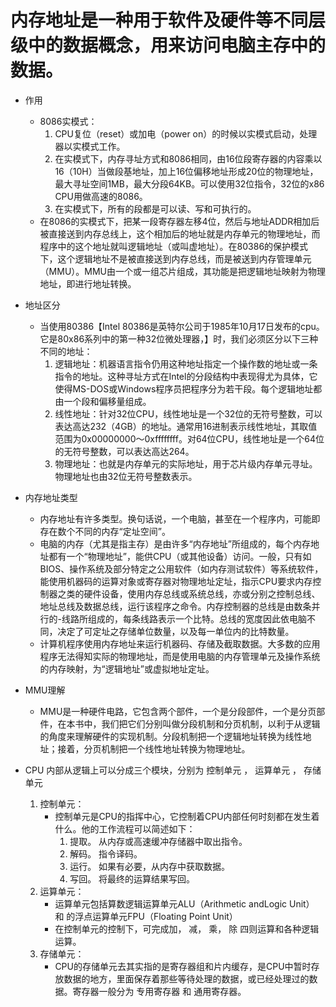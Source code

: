 <!--
 * @Author: your name
 * @Date: 2019-12-18 20:55:31
 * @LastEditTime : 2020-01-14 00:27:00
 * @LastEditors  : Please set LastEditors
 * @Description: In User Settings Edit
 * @FilePath: \beixiang_ly\ly_restart\1_js\1_readme4_1_内存地址.md
 -->

# 内存地址是一种用于软件及硬件等不同层级中的数据概念，用来访问电脑主存中的数据。

* 作用
    - 8086实模式：
        1. CPU复位（reset）或加电（power on）的时候以实模式启动，处理器以实模式工作。
        2. 在实模式下，内存寻址方式和8086相同，由16位段寄存器的内容乘以16（10H）当做段基地址，加上16位偏移地址形成20位的物理地址，最大寻址空间1MB，最大分段64KB。可以使用32位指令，32位的x86 CPU用做高速的8086。
        3. 在实模式下，所有的段都是可以读、写和可执行的。
    - 在8086的实模式下，把某一段寄存器左移4位，然后与地址ADDR相加后被直接送到内存总线上，这个相加后的地址就是内存单元的物理地址，而程序中的这个地址就叫逻辑地址（或叫虚地址）。在80386的保护模式下，这个逻辑地址不是被直接送到内存总线，而是被送到内存管理单元（MMU）。MMU由一个或一组芯片组成，其功能是把逻辑地址映射为物理地址，即进行地址转换。 
* 地址区分
    - 当使用80386【Intel 80386是英特尔公司于1985年10月17日发布的cpu。它是80x86系列中的第一种32位微处理器，】时，我们必须区分以下三种不同的地址：
        1. 逻辑地址：机器语言指令仍用这种地址指定一个操作数的地址或一条指令的地址。这种寻址方式在Intel的分段结构中表现得尤为具体，它使得MS-DOS或Windows程序员把程序分为若干段。每个逻辑地址都由一个段和偏移量组成。
        2. 线性地址：针对32位CPU，线性地址是一个32位的无符号整数，可以表达高达232（4GB）的地址。通常用16进制表示线性地址，其取值范围为0x00000000～0xffffffff。对64位CPU，线性地址是一个64位的无符号整数，可以表达高达264。
        3. 物理地址：也就是内存单元的实际地址，用于芯片级内存单元寻址。物理地址也由32位无符号整数表示。
* 内存地址类型
    - 内存地址有许多类型。换句话说，一个电脑，甚至在一个程序内，可能即存在数个不同的内存“定址空间”。
    - 电脑的内存（尤其是指主存）是由许多“内存地址”所组成的，每个内存地址都有一个“物理地址”，能供CPU（或其他设备）访问。一般，只有如BIOS、操作系统及部分特定之公用软件（如内存测试软件）等系统软件，能使用机器码的运算对象或寄存器对物理地址定址，指示CPU要求内存控制器之类的硬件设备，使用内存总线或系统总线，亦或分别之控制总线、地址总线及数据总线，运行该程序之命令。内存控制器的总线是由数条并行的-线路所组成的，每条线路表示一个比特。总线的宽度因此依电脑不同，决定了可定址之存储单位数量，以及每一单位内的比特数量。
    - 计算机程序使用内存地址来运行机器码、存储及截取数据。大多数的应用程序无法得知实际的物理地址，而是使用电脑的内存管理单元及操作系统的内存映射，为“逻辑地址”或虚拟地址定址。
* MMU理解
    - MMU是一种硬件电路，它包含两个部件，一个是分段部件，一个是分页部件，在本书中，我们把它们分别叫做分段机制和分页机制，以利于从逻辑的角度来理解硬件的实现机制。分段机制把一个逻辑地址转换为线性地址；接着，分页机制把一个线性地址转换为物理地址。


* CPU 内部从逻辑上可以分成三个模块，分别为 控制单元 ， 运算单元 ， 存储单元
    1. 控制单元： 
        - 控制单元是CPU的指挥中心，它控制着CPU内部任何时刻都在发生着什么。他的工作流程可以简述如下：
            1. 提取。 从内存或高速缓冲存储器中取出指令。
            2. 解码。 指令译码。
            3. 运行。 如果有必要，从内存中获取数据。
            4. 写回。 将最终的运算结果写回。
    2. 运算单元：
        - 运算单元包括算数逻辑运算单元ALU（Arithmetic andLogic Unit） 和 的浮点运算单元FPU（Floating Point Unit）
        - 在控制单元的控制下，可完成加， 减， 乘， 除 四则运算和各种逻辑运算。 
    3. 存储单元： 
        - CPU的存储单元去其实指的是寄存器组和片内缓存，是CPU中暂时存放数据的地方，里面保存着那些等待处理的数据，或已经处理过的数据。寄存器一般分为 专用寄存器 和 通用寄存器。
